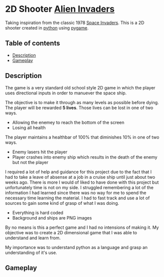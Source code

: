 # 2D Shooter [Alien Invaders](https://github.com/CHAMPION316)

Taking inspiration from the classic 1978 [Space Invaders](https://en.wikipedia.org/wiki/Space_Invaders). This is a 2D shooter created in [python](https://www.python.org/) using [pygame](https://www.pygame.org/news). 

## Table of contents

- [Description](#description)
- [Gameplay](#gameplay)

## Description

The game is a very standard old school style 2D game in which the player uses directional inputs in order to manuever the space ship. 

The objective is to make it through as many levels as possible before dying. The player will be rewarded **5 lives**. Those lives can be lost in one of two ways. 

- Allowing the enemey to reach the bottom of the screen
- Losing all health

The player maintains a healthbar of 100% that diminishes 10% in one of two ways.

- Enemy lasers hit the player
- Player crashes into enemy ship which results in the death of the enemy but not the player

I required a lot of help and guidance for this project due to the fact that I had to take a leave of absense at a job in a cruise ship until just about two weeks ago. There is more I would of liked to have done with this project but unfortunately time is not on my side. I struggled remembering a lot of the information I had learned since there was no way for me to spend the necessary time learning the material. I had to fast track and use a lot of sources to gain some kind of grasp of what I was doing. 

- Everything is hard coded
- Background and ships are PNG images

By no means is this a perfect game and I had no intensions of making it. My objective was to create a 2D dimensional game that I was able to understand and learn from.

My importance was to understand python as a language and grasp an understanding of it's use.

## Gameplay

